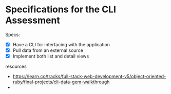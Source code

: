 # Specifications for the CLI Assessment

Specs:
- [x] Have a CLI for interfacing with the application
- [x] Pull data from an external source
- [x] Implement both list and detail views

resources
- https://learn.co/tracks/full-stack-web-development-v5/object-oriented-ruby/final-projects/cli-data-gem-walkthrough
-

